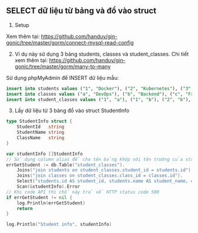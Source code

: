 ## SELECT dữ liệu từ bảng và đổ vào struct

1. Setup

Xem thêm tại: https://github.com/handuy/gin-gonic/tree/master/gorm/connect-mysql-read-config

2. Ví dụ này sử dụng 3 bảng students, classes và student_classes. Chi tiết xem thêm tại: https://github.com/handuy/gin-gonic/tree/master/gorm/many-to-many

Sử dụng phpMyAdmin để INSERT dữ liệu mẫu:

```sql
insert into students values ("1", "Docker"), ("2", "Kubernetes"), ("3", "AWS"), ("4", "GCP")
insert into classes values ("a", "DevOps"), ("b", "Backend"), ("c", "Frontend")
insert into student_classes values ("1", "a"), ("1", "b"), ("2", "b"), ("2", "c"), ("3", "c"), ("4", "a");
```

3. Lấy dữ liệu từ 3 bảng đổ vào struct StudentInfo

```go
type StudentInfo struct {
	StudentId   string
	StudentName string
	ClassName   string
}

var studentInfo []StudentInfo
// Sử dụng column alias để cho tên bảng khớp với tên trường của struct hứng dữ liệu
errGetStudent := db.Table("student_classes").
	Joins("join students on student_classes.student_id = students.id").
	Joins("join classes on student_classes.class_id = classes.id").
	Select("students.id AS student_id, students.name AS student_name, classes.name AS class_name").
	Scan(&studentInfo).Error
// Khi code API thì chỗ này trả về HTTP status code 500
if errGetStudent != nil {
	log.Println(errGetStudent)
	return
}

log.Println("Student info", studentInfo)
```
